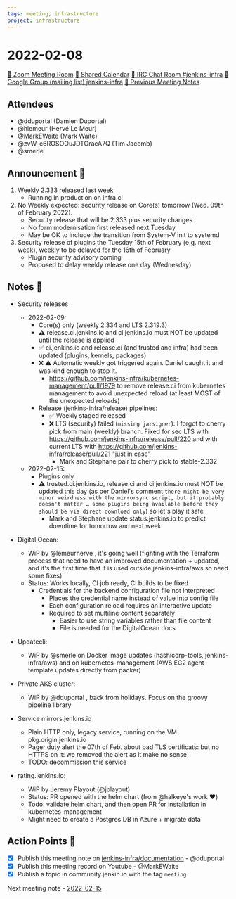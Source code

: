 ```yaml
---
tags: meeting, infrastructure
project: infrastructure
---
```

<!-- markdownlint-disable MD026-->


# 2022-02-08

[:movie_camera: Zoom Meeting Room](https://zoom.us/j/92454301214?pwd=aEVoUi9EanpaakN3L1ZxRlpDQk5Ddz09)
[:calendar: Shared Calendar](https://jenkins.io/event-calendar/)
[:speech_balloon: IRC Chat Room #jenkins-infra](https://jenkins.io/chat/#jenkins-infra)
[:email: Google Group (mailing list) jenkins-infra](https://groups.google.com/g/jenkins-infra)
[🧠 Previous Meeting Notes](https://github.com/jenkins-infra/documentation/blob/main/meetings/2022-01-25.md)

## Attendees

* @dduportal (Damien Duportal)
* @hlemeur (Hervé Le Meur)
* @MarkEWaite (Mark Waite)
* @zvW_c6ROSOOuJDTOracA7Q (Tim Jacomb)
* @smerle 

## Announcement :loudspeaker:

1. Weekly 2.333 released last week
    * Running in production on infra.ci
2. No Weekly expected: security release on Core(s) tomorrow (Wed. 09th of February 2022).
    * Security release that will be 2.333 plus security changes
    * No form modernisation first released next Tuesday
    * May be OK to include the transition from System-V init to systemd
3. Security release of plugins the Tuesday 15th of February (e.g. next week), weekly to be delayed for the 16th of February
    * Plugin security advisory coming
    * Proposed to delay weekly release one day (Wednesday)


## Notes :book:

* Security releases
  * 2022-02-09: 
      * Core(s) only (weekly 2.334 and LTS 2.319.3)
      * ⚠️ release.ci.jenkins.io and ci.jenkins.io must NOT be updated until the release is applied
      * ✅ ci.jenkins.io and release.ci (and trusted and infra) had been updated (plugins, kernels, packages)
      * ❌ ⚠️ Automatic weekly got triggered again. Daniel caught it and was kind enough to stop it. 
          * https://github.com/jenkins-infra/kubernetes-management/pull/1979 to remove release.ci from kubernetes management to avoid unexpected reload (at least MOST of the unexpected reloads)
      * Release (jenkins-infra/release) pipelines:
          * ✅ Weekly staged released
          * ❌ LTS (security) failed (`missing jarsigner`): I forgot to cherry pick from main (weekly) branch. Fixed for sec LTS with https://github.com/jenkins-infra/release/pull/220 and with current LTS with https://github.com/jenkins-infra/release/pull/221 "just in case"
              * Mark and Stephane pair to cherry pick to stable-2.332
  * 2022-02-15:
      * Plugins only
      * ⚠️ trusted.ci.jenkins.io, release.ci and ci.jenkins.io must NOT be updated this day (as per Daniel's comment `there might be very minor weirdness with the mirrorsync script, but it probably doesn't matter … some plugins being available before they should be via direct download only`) so let's play it safe
          * Mark and Stephane update status.jenkins.io to predict downtime for tomorrow and next week

* Digital Ocean:
    * WiP by @lemeurherve , it's going well (fighting with the Terraform process that need to have an improved documentation + updated, and it's the first time that it is used outside jenkins-infra/aws so need some fixes)
    * Status: Works locally, CI job ready, CI builds to be fixed
        * Credentials for the backend configuration file not interpreted
            * Places the credential name instead of value into config file
            * Each configuration reload requires an interactive update
            * Required to set multiline content separately
                * Easier to use string variables rather than file content
                * File is needed for the DigitalOcean docs

* Updatecli:
    * WiP by @smerle on Docker image updates (hashicorp-tools, jenkins-infra/aws) and on kubernetes-management (AWS EC2 agent template updates directly from packer)

* Private AKS cluster:
    * WiP by @dduportal , back from holidays. Focus on the groovy pipeline library

* Service mirrors.jenkins.io
    * Plain HTTP only, legacy service, running on the VM pkg.origin.jenkins.io
    * Pager duty alert the 07th of Feb. about bad TLS certificats: but no HTTPS on it: we removed the alert as it make no sense
    * TODO: decommission this service

* rating.jenkins.io: 
    * WiP by Jeremy Playout (@jplayout)
    * Status: PR opened with the helm chart (from @halkeye's work :heart:)
    * Todo: validate helm chart, and then open PR for installation in kubernetes-management
    * Might need to create a Postgres DB in Azure + migrate data


## Action Points :muscle:

* [x] Publish this meeting note on [jenkins-infra/documentation](https://github.com/jenkins-infra/documentation) - @dduportal 
* [x] Publish this meeting record on Youtube - @MarkEWaite 
* [x] Publish a topic in community.jenkin.io with the tag `meeting`

Next meeting note - [2022-02-15](https://github.com/jenkins-infra/documentation/blob/main/meetings/2022-02-15.md) 
